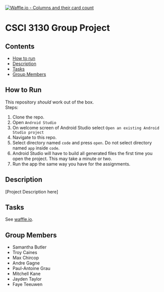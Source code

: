 [![Waffle.io - Columns and their card count](https://badge.waffle.io/T-Caines/CSCI3130.svg?columns=all)](https://waffle.io/T-Caines/CSCI3130)
# CSCI 3130 Group Project #
## Contents ##
* [How to run](#how-to-run)
* [Description](#description)
* [Tasks](#tasks)
* [Group Members](#group-members)
## How to Run ##
This repository *should* work out of the box.  
Steps:
1. Clone the repo.
2. Open `Android Studio`
3. On welcome screen of Android Studio select `Open an existing Android Studio project`
4. Navigate to this repo.
5. Select directory named `code` and press `open`. Do not select directory named `app` inside `code`.
6. Android Studio will have to build all generated files the first time you open the project. This may take a minute or two.
7. Run the app the same way you have for the assignments.
## Description ##
[Project Description here]
## Tasks ##
See [waffle.io](https://waffle.io/T-Caines/CSCI3130).
## Group Members ##
* Samantha Butler
* Troy Caines
* Max Chircop
* Andre Gagne
* Paul-Antoine Grau
* Mitchell Kane
* Jayden Taylor
* Faye Teeuwen